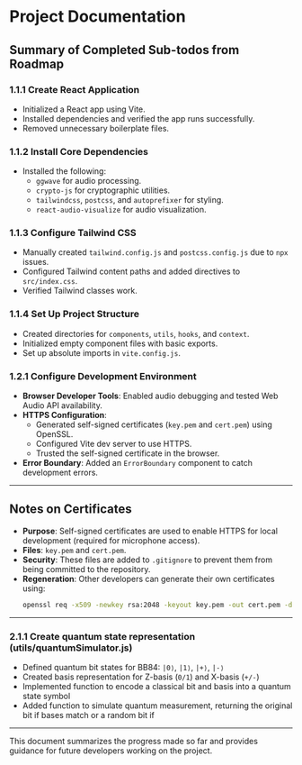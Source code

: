 # Project Documentation

## Summary of Completed Sub-todos from Roadmap

### **1.1.1 Create React Application**
- Initialized a React app using Vite.
- Installed dependencies and verified the app runs successfully.
- Removed unnecessary boilerplate files.

### **1.1.2 Install Core Dependencies**
- Installed the following:
  - `ggwave` for audio processing.
  - `crypto-js` for cryptographic utilities.
  - `tailwindcss`, `postcss`, and `autoprefixer` for styling.
  - `react-audio-visualize` for audio visualization.

### **1.1.3 Configure Tailwind CSS**
- Manually created `tailwind.config.js` and `postcss.config.js` due to `npx` issues.
- Configured Tailwind content paths and added directives to `src/index.css`.
- Verified Tailwind classes work.

### **1.1.4 Set Up Project Structure**
- Created directories for `components`, `utils`, `hooks`, and `context`.
- Initialized empty component files with basic exports.
- Set up absolute imports in `vite.config.js`.

### **1.2.1 Configure Development Environment**
- **Browser Developer Tools**: Enabled audio debugging and tested Web Audio API availability.
- **HTTPS Configuration**:
  - Generated self-signed certificates (`key.pem` and `cert.pem`) using OpenSSL.
  - Configured Vite dev server to use HTTPS.
  - Trusted the self-signed certificate in the browser.
- **Error Boundary**: Added an `ErrorBoundary` component to catch development errors.

---

## Notes on Certificates
- **Purpose**: Self-signed certificates are used to enable HTTPS for local development (required for microphone access).
- **Files**: `key.pem` and `cert.pem`.
- **Security**: These files are added to `.gitignore` to prevent them from being committed to the repository.
- **Regeneration**: Other developers can generate their own certificates using:
  ```bash
  openssl req -x509 -newkey rsa:2048 -keyout key.pem -out cert.pem -days 365 -nodes
  ```

---

### 2.1.1 Create quantum state representation (utils/quantumSimulator.js)

- Defined quantum bit states for BB84: `|0⟩`, `|1⟩`, `|+⟩`, `|-⟩`
- Created basis representation for Z-basis (`0/1`) and X-basis (`+/-`)
- Implemented function to encode a classical bit and basis into a quantum state symbol
- Added function to simulate quantum measurement, returning the original bit if bases match or a random bit if

---

This document summarizes the progress made so far and provides guidance for future developers working on the project.
